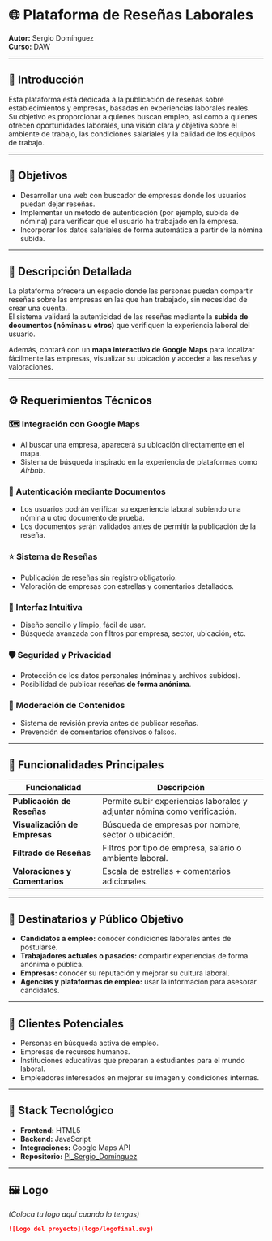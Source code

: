 # 🌐 Plataforma de Reseñas Laborales  
**Autor:** Sergio Domínguez  
**Curso:** DAW  

---

## 🧩 Introducción  

Esta plataforma está dedicada a la publicación de reseñas sobre establecimientos y empresas, basadas en experiencias laborales reales.  
Su objetivo es proporcionar a quienes buscan empleo, así como a quienes ofrecen oportunidades laborales, una visión clara y objetiva sobre el ambiente de trabajo, las condiciones salariales y la calidad de los equipos de trabajo.  

---

## 🎯 Objetivos  

- Desarrollar una web con buscador de empresas donde los usuarios puedan dejar reseñas.  
- Implementar un método de autenticación (por ejemplo, subida de nómina) para verificar que el usuario ha trabajado en la empresa.  
- Incorporar los datos salariales de forma automática a partir de la nómina subida.  

---

## 🧠 Descripción Detallada  

La plataforma ofrecerá un espacio donde las personas puedan compartir reseñas sobre las empresas en las que han trabajado, sin necesidad de crear una cuenta.  
El sistema validará la autenticidad de las reseñas mediante la **subida de documentos (nóminas u otros)** que verifiquen la experiencia laboral del usuario.  

Además, contará con un **mapa interactivo de Google Maps** para localizar fácilmente las empresas, visualizar su ubicación y acceder a las reseñas y valoraciones.  

---

## ⚙️ Requerimientos Técnicos  

### 🗺️ Integración con Google Maps  
- Al buscar una empresa, aparecerá su ubicación directamente en el mapa.  
- Sistema de búsqueda inspirado en la experiencia de plataformas como *Airbnb*.  

### 🔐 Autenticación mediante Documentos  
- Los usuarios podrán verificar su experiencia laboral subiendo una nómina u otro documento de prueba.  
- Los documentos serán validados antes de permitir la publicación de la reseña.  

### ⭐ Sistema de Reseñas  
- Publicación de reseñas sin registro obligatorio.  
- Valoración de empresas con estrellas y comentarios detallados.  

### 🧭 Interfaz Intuitiva  
- Diseño sencillo y limpio, fácil de usar.  
- Búsqueda avanzada con filtros por empresa, sector, ubicación, etc.  

### 🛡️ Seguridad y Privacidad  
- Protección de los datos personales (nóminas y archivos subidos).  
- Posibilidad de publicar reseñas **de forma anónima**.  

### 🧹 Moderación de Contenidos  
- Sistema de revisión previa antes de publicar reseñas.  
- Prevención de comentarios ofensivos o falsos.  

---

## 🧰 Funcionalidades Principales  

| Funcionalidad | Descripción |
|----------------|-------------|
| **Publicación de Reseñas** | Permite subir experiencias laborales y adjuntar nómina como verificación. |
| **Visualización de Empresas** | Búsqueda de empresas por nombre, sector o ubicación. |
| **Filtrado de Reseñas** | Filtros por tipo de empresa, salario o ambiente laboral. |
| **Valoraciones y Comentarios** | Escala de estrellas + comentarios adicionales. |

---

## 👥 Destinatarios y Público Objetivo  

- **Candidatos a empleo:** conocer condiciones laborales antes de postularse.  
- **Trabajadores actuales o pasados:** compartir experiencias de forma anónima o pública.  
- **Empresas:** conocer su reputación y mejorar su cultura laboral.  
- **Agencias y plataformas de empleo:** usar la información para asesorar candidatos.  

---

## 🎯 Clientes Potenciales  

- Personas en búsqueda activa de empleo.  
- Empresas de recursos humanos.  
- Instituciones educativas que preparan a estudiantes para el mundo laboral.  
- Empleadores interesados en mejorar su imagen y condiciones internas.  

---

## 🧱 Stack Tecnológico  

- **Frontend:** HTML5  
- **Backend:** JavaScript  
- **Integraciones:** Google Maps API  
- **Repositorio:** [PI_Sergio_Dominguez](https://github.com/seergiod/PI_Sergio_Dominguez)  

---

## 🖼️ Logo  
*(Coloca tu logo aquí cuando lo tengas)*  
```markdown
![Logo del proyecto](logo/logofinal.svg)

